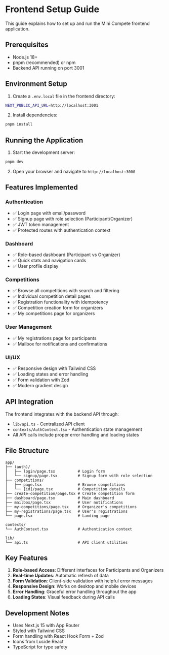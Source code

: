 # Frontend Setup Guide

This guide explains how to set up and run the Mini Compete frontend application.

## Prerequisites

- Node.js 18+ 
- pnpm (recommended) or npm
- Backend API running on port 3001

## Environment Setup

1. Create a `.env.local` file in the frontend directory:
```bash
NEXT_PUBLIC_API_URL=http://localhost:3001
```

2. Install dependencies:
```bash
pnpm install
```

## Running the Application

1. Start the development server:
```bash
pnpm dev
```

2. Open your browser and navigate to `http://localhost:3000`

## Features Implemented

### Authentication
- ✅ Login page with email/password
- ✅ Signup page with role selection (Participant/Organizer)
- ✅ JWT token management
- ✅ Protected routes with authentication context

### Dashboard
- ✅ Role-based dashboard (Participant vs Organizer)
- ✅ Quick stats and navigation cards
- ✅ User profile display

### Competitions
- ✅ Browse all competitions with search and filtering
- ✅ Individual competition detail pages
- ✅ Registration functionality with idempotency
- ✅ Competition creation form for organizers
- ✅ My competitions page for organizers

### User Management
- ✅ My registrations page for participants
- ✅ Mailbox for notifications and confirmations

### UI/UX
- ✅ Responsive design with Tailwind CSS
- ✅ Loading states and error handling
- ✅ Form validation with Zod
- ✅ Modern gradient design

## API Integration

The frontend integrates with the backend API through:
- `lib/api.ts` - Centralized API client
- `contexts/AuthContext.tsx` - Authentication state management
- All API calls include proper error handling and loading states

## File Structure

```
app/
├── (auth)/
│   ├── login/page.tsx          # Login form
│   └── signup/page.tsx         # Signup form with role selection
├── competitions/
│   ├── page.tsx                # Browse competitions
│   └── [id]/page.tsx           # Competition details
├── create-competition/page.tsx # Create competition form
├── dashboard/page.tsx          # Main dashboard
├── mailbox/page.tsx            # User notifications
├── my-competitions/page.tsx    # Organizer's competitions
├── my-registrations/page.tsx   # User's registrations
└── page.tsx                    # Landing page

contexts/
└── AuthContext.tsx             # Authentication context

lib/
└── api.ts                      # API client utilities
```

## Key Features

1. **Role-based Access**: Different interfaces for Participants and Organizers
2. **Real-time Updates**: Automatic refresh of data
3. **Form Validation**: Client-side validation with helpful error messages
4. **Responsive Design**: Works on desktop and mobile devices
5. **Error Handling**: Graceful error handling throughout the app
6. **Loading States**: Visual feedback during API calls

## Development Notes

- Uses Next.js 15 with App Router
- Styled with Tailwind CSS
- Form handling with React Hook Form + Zod
- Icons from Lucide React
- TypeScript for type safety

